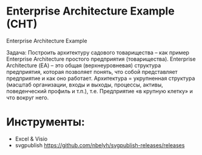 # Enterprise Architecture Example (CHT)
Enterprise Architecture Example

Задача: Построить архитектуру садового товарищества – как пример Enterprise Architecture простого предприятия (товарищества). 
Enterprise Architecture (ЕА) – это общая (верхнеуровневая) структура предприятия, которая позволяет понять, что собой представляет предприятие и как оно работает. Архитектура = укрупненная структура (масштаб организации, входы и выходы, процессы, активы, поведенческий профиль и т.п.), т.е. Предприятие «в крупную клетку» и что вокруг него.
# Инструменты:
- Excel & Visio 
- svgpublish https://github.com/nbelyh/svgpublish-releases/releases
